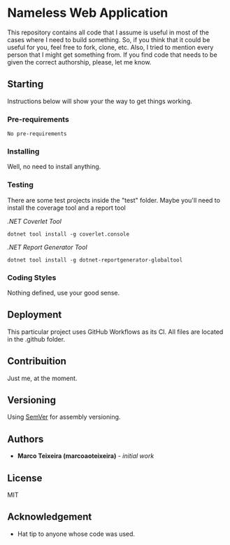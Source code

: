 # Nameless Web Application

This repository contains all code that I assume is useful in most
of the cases where I need to build something. So, if you think
that it could be useful for you, feel free to fork, clone, etc.
Also, I tried to mention every person that I might get something
from. If you find code that needs to be given the correct authorship,
please, let me know.

## Starting

Instructions below will show your the way to get things working.

### Pre-requirements

```
No pre-requirements
```

### Installing

Well, no need to install anything.

### Testing

There are some test projects inside the "test" folder. Maybe you'll need to
install the coverage tool and a report tool

*.NET Coverlet Tool*
```
dotnet tool install -g coverlet.console
```

*.NET Report Generator Tool*
```
dotnet tool install -g dotnet-reportgenerator-globaltool
```

### Coding Styles

Nothing defined, use your good sense.

## Deployment

This particular project uses GitHub Workflows as its CI. All files are
located in the .github folder.

## Contribuition

Just me, at the moment.

## Versioning

Using [SemVer](http://semver.org/) for assembly versioning.

## Authors

* **Marco Teixeira (marcoaoteixeira)** - *initial work*

## License

MIT

## Acknowledgement

* Hat tip to anyone whose code was used.